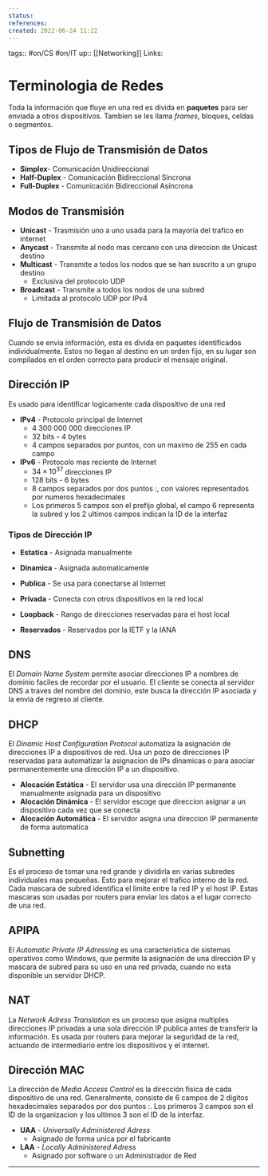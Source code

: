 ```yaml
---
status:
references:
created: 2022-06-24 11:22
---
```

tags:: #on/CS  #on/IT 
up:: [[Networking]]
Links: 
# Terminologia de Redes
Toda la información que fluye en una red es divida en **paquetes** para ser enviada a otros dispositivos. Tambien se les llama *frames*, bloques, celdas o segmentos.

## Tipos de Flujo de Transmisión de Datos
- **Simplex**- Comunicación Unidireccional
- **Half-Duplex** - Comunicación Bidireccional Síncrona
- **Full-Duplex** - Comunicación Bidireccional Asíncrona

## Modos de Transmisión
- **Unicast** - Trasmisión uno a uno usada para la mayoría del trafico en internet
- **Anycast** - Transmite al nodo mas cercano con una direccion de Unicast destino
- **Multicast** - Transmite a todos los nodos que se han suscrito a un grupo destino
	- Exclusiva del protocolo UDP
- **Broadcast** - Transmite a todos los nodos de una subred
	- Limitada al protocolo UDP por IPv4

## Flujo de Transmisión de Datos
Cuando se envia información, esta es divida en paquetes identificados individualmente. Estos no llegan al destino en un orden fijo, en su lugar son compilados en el orden correcto para producir el mensaje original.

## Dirección IP
Es usado para identificar logicamente cada dispositivo de una red

- **IPv4** - Protocolo principal de Internet
	- 4 300 000 000 direcciones IP
	- 32 bits - 4 bytes
	- 4 campos separados por puntos, con un maximo de 255 en cada campo
- **IPv6** - Protocolo mas reciente de Internet
	- $34 \times 10^{37}$ direcciones IP
	- 128 bits - 6 bytes
	- 8 campos separados por dos puntos *:*, con valores representados por numeros hexadecimales
	- Los primeros 5 campos son el prefijo global, el campo 6 representa la subred y los 2 ultimos campos indican la ID de la interfaz

### Tipos de Dirección IP
- **Estatica** - Asignada manualmente
- **Dinamica** - Asignada automaticamente

- **Publica** - Se usa para conectarse al Internet
- **Privada** - Conecta con otros dispositivos en la red local

- **Loopback** - Rango de direcciones reservadas para el host local
- **Reservados** - Reservados por la IETF y la IANA

## DNS
El *Domain Name System* permite asociar direcciones IP a nombres de dominio faciles de recordar por el usuario. El cliente se conecta al servidor DNS a traves del nombre del dominio, este busca la dirección IP asociada y la envia de regreso al cliente.

## DHCP
El *Dinamic Host Configuration Protocol* automatiza la asignación de direcciones IP a dispositivos de red. Usa un pozo de direcciones IP reservadas para automatizar la asignacion de IPs dinamicas o para asociar permanentemente una dirección IP a un dispositivo.

- **Alocación Estática** - El servidor usa una dirección IP permanente manualmente asignada para un dispositivo
- **Alocación Dinámica** - El servidor escoge que direccion asignar a un dispositivo cada vez que se conecta
- **Alocación Automática** - El servidor asigna una direccion IP permanente de forma automatica

## Subnetting
Es el proceso de tomar una red grande y dividirla en varias subredes individuales mas pequeñas. Esto para mejorar el trafico interno de la red. Cada mascara de subred identifica el limite entre la red IP y el host IP. Estas mascaras son usadas por routers para enviar los datos a el lugar correcto de una red.

## APIPA
El *Automatic Private IP Adressing* es una caracteristica de sistemas operativos como Windows, que permite la asignación de una dirección IP y mascara de subred para su uso en una red privada, cuando no esta disponible un servidor DHCP.

## NAT
La *Network Adress Translation* es un proceso que asigna multiples direcciones IP privadas a una sola dirección IP publica antes de transferir la información. Es usada por routers para mejorar la seguridad de la red, actuando de intermediario entre los dispositivos y el internet.

## Dirección MAC
La dirección de *Media Access Control* es la dirección fisica de cada dispositivo de una red. Generalmente, consiste de 6 campos de 2 digitos hexadecimales separados por dos puntos *:*. Los primeros 3 campos son el ID de la organizacion y los ultimos 3 son el ID de la interfaz.

- **UAA** - *Universally Administered Adress*
	- Asignado de forma unica por el fabricante
- **LAA** - *Locally Administered Adress*
	- Asignado por software o un Administrador de Red
___
